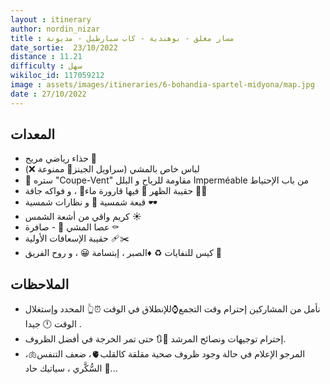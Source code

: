 ```yaml
---
layout : itinerary
author: nordin_nizar
title : مسار مغلق - بوهندية - كاب سبارطيل - مديونة
date_sortie:  23/10/2022 
distance : 11.21
difficulty : سهل
wikiloc_id: 117059212
image : assets/images/itineraries/6-bohandia-spartel-midyona/map.jpg
date : 27/10/2022
---
```



## المعدات
-  حذاء رياضي مريح 👟
- لباس خاص بالمشي (سراويل الجينز👖 ممنوعة ❌)
- 🧥 ستره "Coupe-Vent" مقاومة للرياح و البلل Imperméable من باب الإحتياط
- حقيبة الظهر 🎒 فيها قارورة ماء🍶 ،
و فواكه جافة 🥜🌰
- قبعة شمسية 👒 و نظارات شمسية 🕶
- كريم واقي من أشعة الشمس ☀️
- عصا المشي 🦯
-️ صافرة ⚰️
- حقيبة الإسعافات الأولية 🩹✂️
- كيس للنفايات ♻️
♦️الصبر ، إبتسامة 😀 ، و روح الفريق 🤝

## الملاحظات 

- نأمل من المشاركين إحترام وقت التجمع⌚للإنطلاق في الوقت ⏰👆 المحدد وإستغلال الوقت 🕛 جيدا .
- إحترام توجيهات ونصائح المرشد 👤🔃
حتى تمر الخرجة في أفضل الظروف.
- المرجو الإعلام في حالة وجود ظروف صحية مقلقة كالقلب🫀، ضعف التنفس🫁،
السُّكَّري ، سياتيك حاد 🦴...
